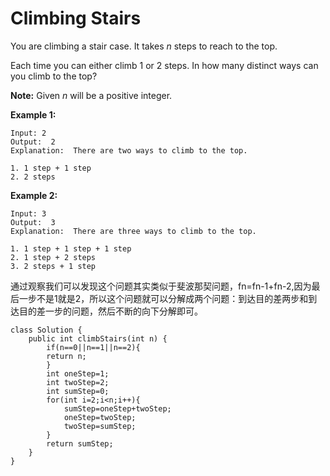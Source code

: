 # Climbing Stairs

You are climbing a stair case. It takes *n* steps to reach to the top.

Each time you can either climb 1 or 2 steps. In how many distinct ways can you climb to the top?

**Note:** Given *n* will be a positive integer.

**Example 1:**

```
Input: 2
Output:  2
Explanation:  There are two ways to climb to the top.

1. 1 step + 1 step
2. 2 steps
```

**Example 2:**

```
Input: 3
Output:  3
Explanation:  There are three ways to climb to the top.

1. 1 step + 1 step + 1 step
2. 1 step + 2 steps
3. 2 steps + 1 step
```

通过观察我们可以发现这个问题其实类似于斐波那契问题，fn=fn-1+fn-2,因为最后一步不是1就是2，所以这个问题就可以分解成两个问题：到达目的差两步和到达目的差一步的问题，然后不断的向下分解即可。

~~~
class Solution {
    public int climbStairs(int n) {
        if(n==0||n==1||n==2){
        return n;
        }
        int oneStep=1;
        int twoStep=2;
        int sumStep=0;
        for(int i=2;i<n;i++){
            sumStep=oneStep+twoStep;
            oneStep=twoStep;
            twoStep=sumStep;
        }
        return sumStep;
    }
}
~~~

